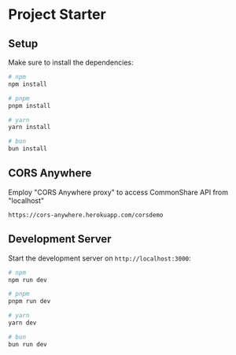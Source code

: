 # Project Starter

## Setup

Make sure to install the dependencies:

```bash
# npm
npm install

# pnpm
pnpm install

# yarn
yarn install

# bun
bun install
```
## CORS Anywhere
Employ "CORS Anywhere proxy" to access CommonShare API from "localhost"
```
https://cors-anywhere.herokuapp.com/corsdemo
```
## Development Server

Start the development server on `http://localhost:3000`:

```bash
# npm
npm run dev

# pnpm
pnpm run dev

# yarn
yarn dev

# bun
bun run dev
```
